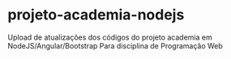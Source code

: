 # projeto-academia-nodejs
Upload de atualizações dos códigos do projeto academia em NodeJS/Angular/Bootstrap
Para disciplina de Programação Web
